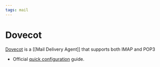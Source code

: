 ```yaml
---
tags: mail
---
```

# Dovecot
[Dovecot](https://dovecot.org/) is a [[Mail Delivery Agent]] that supports both IMAP and POP3

* Official [quick configuration](https://doc.dovecot.org/configuration_manual/quick_configuration/) guide.